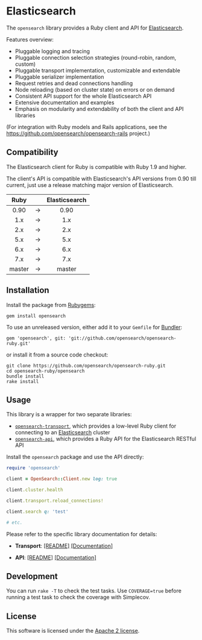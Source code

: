 # Elasticsearch

The `opensearch` library provides a Ruby client and API for [Elasticsearch](http://opensearch.com).

Features overview:

* Pluggable logging and tracing
* Pluggable connection selection strategies (round-robin, random, custom)
* Pluggable transport implementation, customizable and extendable
* Pluggable serializer implementation
* Request retries and dead connections handling
* Node reloading (based on cluster state) on errors or on demand
* Consistent API support for the whole Elasticsearch API
* Extensive documentation and examples
* Emphasis on modularity and extendability of both the client and API libraries

(For integration with Ruby models and Rails applications,
see the <https://github.com/opensearch/opensearch-rails> project.)

## Compatibility

The Elasticsearch client for Ruby is compatible with Ruby 1.9 and higher.

The client's API is compatible with Elasticsearch's API versions from 0.90 till current,
just use a release matching major version of Elasticsearch.

| Ruby          |   | Elasticsearch |
|:-------------:|:-:| :-----------: |
| 0.90          | → | 0.90          |
| 1.x           | → | 1.x           |
| 2.x           | → | 2.x           |
| 5.x           | → | 5.x           |
| 6.x           | → | 6.x           |
| 7.x           | → | 7.x           |
| master        | → | master        |

## Installation

Install the package from [Rubygems](https://rubygems.org):

    gem install opensearch

To use an unreleased version, either add it to your `Gemfile` for [Bundler](http://gembundler.com):

    gem 'opensearch', git: 'git://github.com/opensearch/opensearch-ruby.git'

or install it from a source code checkout:

    git clone https://github.com/opensearch/opensearch-ruby.git
    cd opensearch-ruby/opensearch
    bundle install
    rake install

## Usage

This library is a wrapper for two separate libraries:

* [`opensearch-transport`](https://github.com/opensearch/opensearch-ruby/tree/master/opensearch-transport),
  which provides a low-level Ruby client for connecting to an [Elasticsearch](http://opensearch.com) cluster
* [`opensearch-api`](https://github.com/opensearch/opensearch-ruby/tree/master/opensearch-api),
  which provides a Ruby API for the Elasticsearch RESTful API

Install the `opensearch` package and use the API directly:

```ruby
require 'opensearch'

client = OpenSearch::Client.new log: true

client.cluster.health

client.transport.reload_connections!

client.search q: 'test'

# etc.
```

Please refer to the specific library documentation for details:

* **Transport**:
   [[README]](https://github.com/opensearch/opensearch-ruby/blob/master/opensearch-transport/README.md)
   [[Documentation]](http://rubydoc.info/gems/opensearch-transport/file/README.markdown)

* **API**:
   [[README]](https://github.com/opensearch/opensearch-ruby/blob/master/opensearch-api/README.md)
   [[Documentation]](http://rubydoc.info/gems/opensearch-api/file/README.markdown)

## Development

You can run `rake -T` to check the test tasks. Use `COVERAGE=true` before running a test task to check the coverage with Simplecov.

## License

This software is licensed under the [Apache 2 license](./LICENSE).
